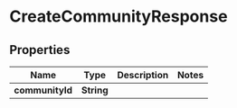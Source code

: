 

# CreateCommunityResponse

## Properties

Name | Type | Description | Notes
------------ | ------------- | ------------- | -------------
**communityId** | **String** |  | 




